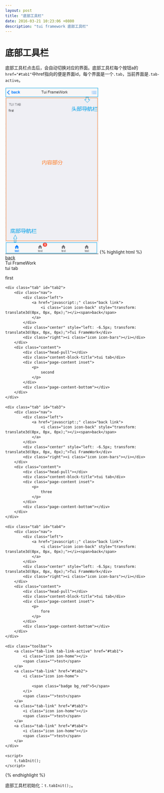 ```yaml
---
layout: post
title: "底部工具栏"
date: 2016-03-21 10:23:06 +0800
description: "tui framework 底部工具栏"
---
```


底部工具栏
====
底部工具栏点击后，会自动切换对应的界面。底部工具栏每个按钮a的`href="#tab1"`中href指向的便是界面id，每个界面是一个`.tab`，当前界面是`.tab-active`。
  
<img src="/images/tab.png" width="300px">  
{% highlight html %}
    <div class="tab-active" id="tab1">
        <div class="nav">
            <div class="left">
                <a href="javascript:;" class="back link">
                    <i class="icon icon-back" style="transform: translate3d(0px, 0px, 0px);"></i><span>back</span>
                </a>
            </div>
            <div class="center" style="left: -6.5px; transform: translate3d(0px, 0px, 0px);">Tui FrameWork</div>
            <div class="right"><i class="icon icon-bars"></i></div>
        </div>
        <div class="content">
            <div class="head-pull"></div>
            <div class="content-block-title">tui tab</div>
            <div class="page-content inset">
                <p>
                    first
                </p>
            </div>
            <div class="page-content-bottom"></div>
        </div>
    </div>
    
    <div class="tab" id="tab2">
        <div class="nav">
            <div class="left">
                <a href="javascript:;" class="back link">
                    <i class="icon icon-back" style="transform: translate3d(0px, 0px, 0px);"></i><span>back</span>
                </a>
            </div>
            <div class="center" style="left: -6.5px; transform: translate3d(0px, 0px, 0px);">Tui FrameWork</div>
            <div class="right"><i class="icon icon-bars"></i></div>
        </div>
        <div class="content">
            <div class="head-pull"></div>
            <div class="content-block-title">tui tab</div>
            <div class="page-content inset">
                <p>
                    second
                </p>
            </div>
            <div class="page-content-bottom"></div>
        </div>
    </div>
    
    <div class="tab" id="tab3">
        <div class="nav">
            <div class="left">
                <a href="javascript:;" class="back link">
                    <i class="icon icon-back" style="transform: translate3d(0px, 0px, 0px);"></i><span>back</span>
                </a>
            </div>
            <div class="center" style="left: -6.5px; transform: translate3d(0px, 0px, 0px);">Tui FrameWork</div>
            <div class="right"><i class="icon icon-bars"></i></div>
        </div>
        <div class="content">
            <div class="head-pull"></div>
            <div class="content-block-title">tui tab</div>
            <div class="page-content inset">
                <p>
                    three
                </p>
            </div>
            <div class="page-content-bottom"></div>
        </div>
    </div>
    
    <div class="tab" id="tab4">
        <div class="nav">
            <div class="left">
                <a href="javascript:;" class="back link">
                    <i class="icon icon-back" style="transform: translate3d(0px, 0px, 0px);"></i><span>back</span>
                </a>
            </div>
            <div class="center" style="left: -6.5px; transform: translate3d(0px, 0px, 0px);">Tui FrameWork</div>
            <div class="right"><i class="icon icon-bars"></i></div>
        </div>
        <div class="content">
            <div class="head-pull"></div>
            <div class="content-block-title">tui tab</div>
            <div class="page-content inset">
                <p>
                    fore
                </p>
            </div>
            <div class="page-content-bottom"></div>
        </div>
    </div>
    
    <div class="toolbar">
        <a class="tab-link tab-link-active" href="#tab1">
            <i class="icon ion-home"></i>
            <span class="">test</span>
        </a>
        <a class="tab-link" href="#tab2">
            <i class="icon ion-home">
    
                <span class="badge bg_red">5</span>
            </i>
            <span class="">test</span>
        </a>
        <a class="tab-link" href="#tab3">
            <i class="icon ion-home"></i>
            <span class="">test</span>
        </a>
        <a class="tab-link" href="#tab4">
            <i class="icon ion-home"></i>
            <span class="">test</span>
        </a>
    </div>
    
    <script>
        t.tabInit();
    </script>
{% endhighlight %}


底部工具栏初始化：`t.tabInit();`。
  